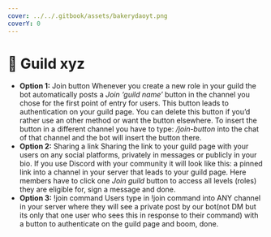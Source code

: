 ```yaml
---
cover: ../../.gitbook/assets/bakerydaoyt.png
coverY: 0
---
```


# 🏫 Guild xyz



* **Option 1:** Join button Whenever you create a new role in your guild the bot automatically posts a _Join ‘guild name’_ button in the channel you chose for the first point of entry for users. This button leads to authentication on your guild page. You can delete this button if you’d rather use an other method or want the button elsewhere. To insert the button in a different channel you have to type: _/join-button_ into the chat of that channel and the bot will insert the button there.
* **Option 2:** Sharing a link Sharing the link to your guild page with your users on any social platforms, privately in messages or publicly in your bio. If you use Discord with your community it will look like this: a pinned link into a channel in your server that leads to your guild page. Here members have to click one _Join guild_ button to access all levels (roles) they are eligible for, sign a message and done.
* **Option 3:** !join command Users type in !join command into ANY channel in your server where they will see a private post by our bot(not DM but its only that one user who sees this in response to their command) with a button to authenticate on the guild page and boom, done.
